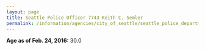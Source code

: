 ```yaml
---
layout: page
title: Seattle Police Officer 7743 Keith C. Semler
permalink: /information/agencies/city_of_seattle/seattle_police_department/copbook/7743/
---
```


**Age as of Feb. 24, 2016:** 30.0
